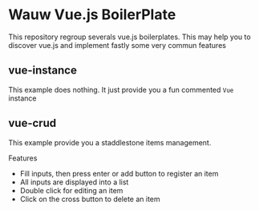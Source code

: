 # Wauw Vue.js BoilerPlate

This repository regroup severals vue.js boilerplates. This may help you to discover vue.js and implement fastly some very commun features

## vue-instance

This example does nothing. It just provide you a fun commented `Vue` instance

## vue-crud

This example provide you a staddlestone items management. 

Features
* Fill inputs, then press enter or add button to register an item
* All inputs are displayed into a list
* Double click for editing an item
* Click on the cross button to delete an item